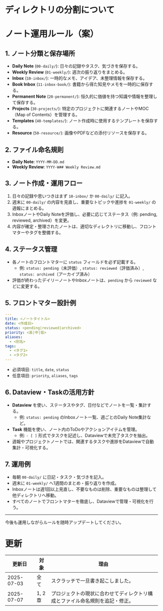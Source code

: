 # ディレクトリの分割について

# ノート運用ルール（案）

## 1. ノート分類と保存場所
- **Daily Note** (`00-daily/`): 日々の記録やタスク、気づきを保存する。
- **Weekly Review** (`01-weekly/`): 週次の振り返りをまとめる。
- **Inbox** (`10-inbox/`): 一時的なメモ、アイデア、未整理情報を保存する。
- **Book Inbox** (`11-inbox-book/`): 書籍から得た知見やメモを一時的に保存する。
- **Permanent Note** (`20-permanent/`): 恒久的に価値を持つ知識や情報を整理して保存する。
- **Projects** (`30-projects/`): 特定のプロジェクトに関連するノートやMOC（Map of Contents）を管理する。
- **Templates** (`40-templates/`): ノート作成時に使用するテンプレートを保存する。
- **Resource** (`50-resource/`): 画像やPDFなどの添付リソースを保存する。

## 2. ファイル命名規則
- **Daily Note**: `YYYY-MM-DD.md`
- **Weekly Review**: `YYYY-W## Weekly Review.md`

## 3. ノート作成・運用フロー
1. 日々の記録や思いつきはまず `10-inbox/` か `00-daily/` に記入。
2. 週末に `00-daily/` の内容を見直し、重要なトピックや進捗を `01-weekly/` の週報にまとめる。
3. InboxノートやDaily Noteを評価し、必要に応じてステータス（例: pending, reviewed, archived）を変更。
4. 内容が確定・整理されたノートは、適切なディレクトリに移動し、フロントマターやタグを整備する。

## 4. ステータス管理
- 各ノートのフロントマターに `status` フィールドを必ず記載する。
    - 例: `status: pending`（未評価）, `status: reviewed`（評価済み）, `status: archived`（アーカイブ済み）
- 評価が終わったデイリーノートやInboxノートは、`pending` から `reviewed` などに変更する。

## 5. フロントマター設計例
```yaml
---
title: <ノートタイトル>
date: <作成日>
status: <pending|reviewed|archived>
priority: <高|中|低>
aliases:
  - <別名>
tags:
  - <タグ1>
  - <タグ2>
---
```
- 必須項目: `title`, `date`, `status`
- 任意項目: `priority`, `aliases`, `tags`

## 6. Dataview・Taskの活用方針
- **Dataview** を使い、ステータスやタグ、日付などでノートを一覧・集計する。
    - 例: `status: pending` のInboxノート一覧、週ごとのDaily Note集計など。
- **Task** 機能を使い、ノート内のToDoやアクションアイテムを管理。
    - 例: `- [ ]` 形式でタスクを記述し、Dataviewで未完了タスクを抽出。
- 週報やプロジェクトノートでは、関連するタスクや進捗をDataviewで自動集計・可視化する。

## 7. 運用例
- 毎朝 `00-daily/` に日記・タスク・気づきを記入。
- 週末に `01-weekly/` へ1週間のまとめ・振り返りを作成。
- Inboxノートは週1回以上見直し、不要なものは削除、重要なものは整理して他ディレクトリへ移動。
- すべてのノートでフロントマターを徹底し、Dataviewで管理・可視化を行う。

---
今後も運用しながらルールを随時アップデートしてください。

# 更新

| 更新日        | 対象  | 理由                |
| ---------- | --- | ----------------- |
| 2025-07-03 | 全て  | スクラッチで一旦書き起こしました。 |
| 2025-07-07 | 1, 2章 | プロジェクトの現状に合わせてディレクトリ構成とファイル命名規則を追記・修正。 |
